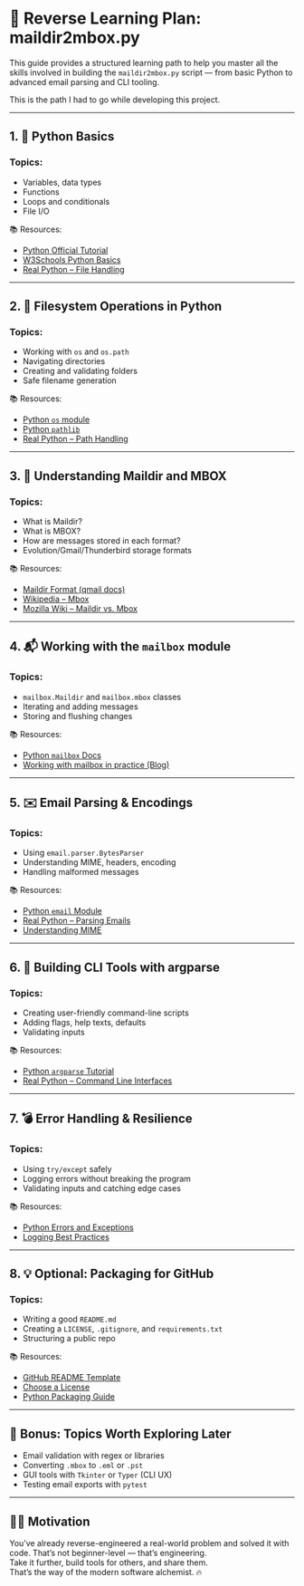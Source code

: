 # 🧠 Reverse Learning Plan: maildir2mbox.py

This guide provides a structured learning path to help you master all the skills involved in building the `maildir2mbox.py` script — from basic Python to advanced email parsing and CLI tooling.

This is the path I had to go while developing this project.

---

## 1. 🐍 Python Basics

### Topics:
- Variables, data types
- Functions
- Loops and conditionals
- File I/O

📚 Resources:
- [Python Official Tutorial](https://docs.python.org/3/tutorial/)
- [W3Schools Python Basics](https://www.w3schools.com/python/)
- [Real Python – File Handling](https://realpython.com/read-write-files-python/)

---

## 2. 📂 Filesystem Operations in Python

### Topics:
- Working with `os` and `os.path`
- Navigating directories
- Creating and validating folders
- Safe filename generation

📚 Resources:
- [Python `os` module](https://docs.python.org/3/library/os.html)
- [Python `pathlib`](https://docs.python.org/3/library/pathlib.html)
- [Real Python – Path Handling](https://realpython.com/python-pathlib/)

---

## 3. 📨 Understanding Maildir and MBOX

### Topics:
- What is Maildir?
- What is MBOX?
- How are messages stored in each format?
- Evolution/Gmail/Thunderbird storage formats

📚 Resources:
- [Maildir Format (qmail docs)](https://cr.yp.to/proto/maildir.html)
- [Wikipedia – Mbox](https://en.wikipedia.org/wiki/Mbox)
- [Mozilla Wiki – Maildir vs. Mbox](https://wiki.mozilla.org/Maildir)

---

## 4. 📬 Working with the `mailbox` module

### Topics:
- `mailbox.Maildir` and `mailbox.mbox` classes
- Iterating and adding messages
- Storing and flushing changes

📚 Resources:
- [Python `mailbox` Docs](https://docs.python.org/3/library/mailbox.html)
- [Working with mailbox in practice (Blog)](https://thepythoncode.com/article/working-with-emails-in-python)

---

## 5. ✉️ Email Parsing & Encodings

### Topics:
- Using `email.parser.BytesParser`
- Understanding MIME, headers, encoding
- Handling malformed messages

📚 Resources:
- [Python `email` Module](https://docs.python.org/3/library/email.html)
- [Real Python – Parsing Emails](https://realpython.com/python-send-email/)
- [Understanding MIME](https://developer.mozilla.org/en-US/docs/Web/HTTP/Basics_of_HTTP/MIME_types)

---

## 6. 🧰 Building CLI Tools with argparse

### Topics:
- Creating user-friendly command-line scripts
- Adding flags, help texts, defaults
- Validating inputs

📚 Resources:
- [Python `argparse` Tutorial](https://docs.python.org/3/library/argparse.html)
- [Real Python – Command Line Interfaces](https://realpython.com/command-line-interfaces-python-argparse/)

---

## 7. 💣 Error Handling & Resilience

### Topics:
- Using `try/except` safely
- Logging errors without breaking the program
- Validating inputs and catching edge cases

📚 Resources:
- [Python Errors and Exceptions](https://docs.python.org/3/tutorial/errors.html)
- [Logging Best Practices](https://realpython.com/python-logging/)

---

## 8. 💡 Optional: Packaging for GitHub

### Topics:
- Writing a good `README.md`
- Creating a `LICENSE`, `.gitignore`, and `requirements.txt`
- Structuring a public repo

📚 Resources:
- [GitHub README Template](https://github.com/othneildrew/Best-README-Template)
- [Choose a License](https://choosealicense.com/)
- [Python Packaging Guide](https://packaging.python.org/en/latest/tutorials/packaging-projects/)

---

## 🚀 Bonus: Topics Worth Exploring Later

- Email validation with regex or libraries
- Converting `.mbox` to `.eml` or `.pst`
- GUI tools with `Tkinter` or `Typer` (CLI UX)
- Testing email exports with `pytest`

---

## 🧙‍♂️ Motivation

You’ve already reverse-engineered a real-world problem and solved it with code. That’s not beginner-level — that’s engineering.  
Take it further, build tools for others, and share them.  
That’s the way of the modern software alchemist. 🔥

